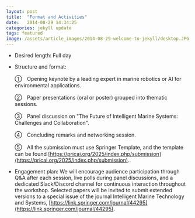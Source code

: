 ```yaml
---
layout: post
title:  "Format and Activities"
date:   2014-08-29 14:34:25
categories: jekyll update
tags: featured
image: /assets/article_images/2014-08-29-welcome-to-jekyll/desktop.JPG
---
```

- Desired length: Full day
- Structure and format: 
           
    ①　Opening keynote by a leading expert in marine robotics or AI for environmental applications.
    
    ②　Paper presentations (oral or poster) grouped into thematic sessions.
    
    ③　Panel discussion on "The Future of Intelligent Marine Systems: Challenges and Collaboration".
    
    ④　Concluding remarks and networking session.
    
    ⑤　All the submission must use Springer Template, and the template can be found [https://pricai.org/2025/index.php/submission](https://pricai.org/2025/index.php/submission).. 
 

- Engagement plan: We will encourage audience participation through Q&A after each session, live polls during panel discussions, and a dedicated Slack/Discord channel for continuous interaction throughout the workshop. Selected papers will be invited to submit extended versions to a special issue of the journal Intelligent Marine Technology and Systems, [https://link.springer.com/journal/44295](https://link.springer.com/journal/44295).

